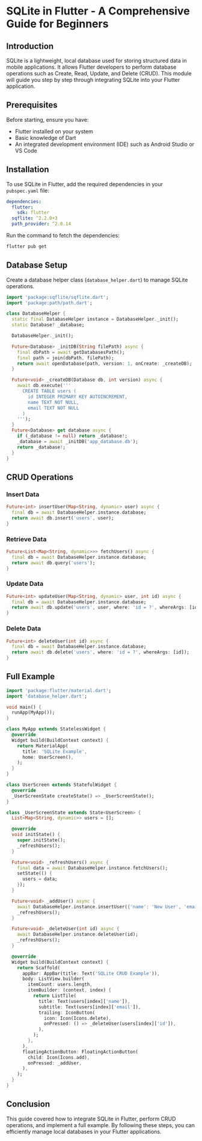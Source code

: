 # SQLite in Flutter - A Comprehensive Guide for Beginners

## Introduction
SQLite is a lightweight, local database used for storing structured data in mobile applications. It allows Flutter developers to perform database operations such as Create, Read, Update, and Delete (CRUD). This module will guide you step by step through integrating SQLite into your Flutter application.

## Prerequisites
Before starting, ensure you have:
- Flutter installed on your system
- Basic knowledge of Dart
- An integrated development environment (IDE) such as Android Studio or VS Code

## Installation
To use SQLite in Flutter, add the required dependencies in your `pubspec.yaml` file:

```yaml
dependencies:
  flutter:
    sdk: flutter
  sqflite: ^2.2.0+3
  path_provider: ^2.0.14
```

Run the command to fetch the dependencies:
```sh
flutter pub get
```

## Database Setup
Create a database helper class (`database_helper.dart`) to manage SQLite operations.

```dart
import 'package:sqflite/sqflite.dart';
import 'package:path/path.dart';

class DatabaseHelper {
  static final DatabaseHelper instance = DatabaseHelper._init();
  static Database? _database;

  DatabaseHelper._init();

  Future<Database> _initDB(String filePath) async {
    final dbPath = await getDatabasesPath();
    final path = join(dbPath, filePath);
    return await openDatabase(path, version: 1, onCreate: _createDB);
  }

  Future<void> _createDB(Database db, int version) async {
    await db.execute('''
      CREATE TABLE users (
        id INTEGER PRIMARY KEY AUTOINCREMENT,
        name TEXT NOT NULL,
        email TEXT NOT NULL
      )
    ''');
  }
  Future<Database> get database async {
    if (_database != null) return _database!;
    _database = await _initDB('app_database.db');
    return _database!;
  }
}
```

## CRUD Operations

### Insert Data
```dart
Future<int> insertUser(Map<String, dynamic> user) async {
  final db = await DatabaseHelper.instance.database;
  return await db.insert('users', user);
}
```

### Retrieve Data
```dart
Future<List<Map<String, dynamic>>> fetchUsers() async {
  final db = await DatabaseHelper.instance.database;
  return await db.query('users');
}
```

### Update Data
```dart
Future<int> updateUser(Map<String, dynamic> user, int id) async {
  final db = await DatabaseHelper.instance.database;
  return await db.update('users', user, where: 'id = ?', whereArgs: [id]);
}
```

### Delete Data
```dart
Future<int> deleteUser(int id) async {
  final db = await DatabaseHelper.instance.database;
  return await db.delete('users', where: 'id = ?', whereArgs: [id]);
}
```

## Full Example

```dart
import 'package:flutter/material.dart';
import 'database_helper.dart';

void main() {
  runApp(MyApp());
}

class MyApp extends StatelessWidget {
  @override
  Widget build(BuildContext context) {
    return MaterialApp(
      title: 'SQLite Example',
      home: UserScreen(),
    );
  }
}

class UserScreen extends StatefulWidget {
  @override
  _UserScreenState createState() => _UserScreenState();
}

class _UserScreenState extends State<UserScreen> {
  List<Map<String, dynamic>> users = [];

  @override
  void initState() {
    super.initState();
    _refreshUsers();
  }

  Future<void> _refreshUsers() async {
    final data = await DatabaseHelper.instance.fetchUsers();
    setState(() {
      users = data;
    });
  }

  Future<void> _addUser() async {
    await DatabaseHelper.instance.insertUser({'name': 'New User', 'email': 'newuser@example.com'});
    _refreshUsers();
  }

  Future<void> _deleteUser(int id) async {
    await DatabaseHelper.instance.deleteUser(id);
    _refreshUsers();
  }

  @override
  Widget build(BuildContext context) {
    return Scaffold(
      appBar: AppBar(title: Text('SQLite CRUD Example')),
      body: ListView.builder(
        itemCount: users.length,
        itemBuilder: (context, index) {
          return ListTile(
            title: Text(users[index]['name']),
            subtitle: Text(users[index]['email']),
            trailing: IconButton(
              icon: Icon(Icons.delete),
              onPressed: () => _deleteUser(users[index]['id']),
            ),
          );
        },
      ),
      floatingActionButton: FloatingActionButton(
        child: Icon(Icons.add),
        onPressed: _addUser,
      ),
    );
  }
}
```

## Conclusion
This guide covered how to integrate SQLite in Flutter, perform CRUD operations, and implement a full example. By following these steps, you can efficiently manage local databases in your Flutter applications.
